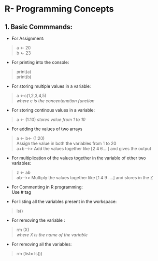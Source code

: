 # R- Programming Concepts

## 1. Basic Commmands:

* For Assignment:
> a <- 20  
  b <- 23

* For printing into the console:
> print(a)  
  print(b)

* For storing multiple values in a variable:
> a <-c(1,2,3,4,5)  
 *where c is the concentenation function*

* For storing continous values in a variable:
> a <- (1:10)
*stores value from 1 to 10*

* For adding the values of two arrays
> a <- b<- (1:20)   
Assign the value in both the variables from 1 to 20  
a+b-->> Add the values together like [2 4 6....] and gives the output

* For multiplication of the values together in the variable of other two variables:
> z <- a*b  
a*b-->> Multiply the values together like [1 4 9 ....] and stores in the Z

* For Commenting in R programming:  
Use # tag 

* For listing all the variables present in the workspace:
>ls()

* For removing the variable :
> rm (X)   
*where X is the name of the variable*

* For removing all the variables:
> rm (list= ls())

